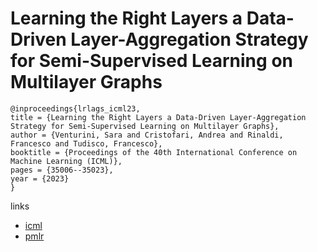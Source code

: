 # Learning the Right Layers a Data-Driven Layer-Aggregation Strategy for Semi-Supervised Learning on Multilayer Graphs

```
@inproceedings{lrlags_icml23,
title = {Learning the Right Layers a Data-Driven Layer-Aggregation Strategy for Semi-Supervised Learning on Multilayer Graphs},
author = {Venturini, Sara and Cristofari, Andrea and Rinaldi, Francesco and Tudisco, Francesco},
booktitle = {Proceedings of the 40th International Conference on Machine Learning (ICML)},
pages = {35006--35023},
year = {2023}
}
```

links
- [icml](https://icml.cc/Conferences/2023/Schedule?showEvent=23906)
- [pmlr](https://proceedings.mlr.press/v202/venturini23a.html)
